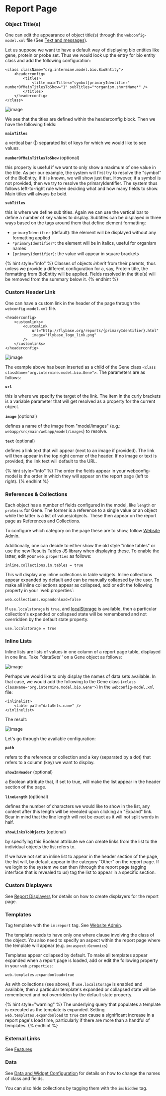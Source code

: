 # Report Page

### Object Title\(s\)

One can edit the appearance of object title\(s\) through the `webconfig-model.xml` file \(See [Text and messages](../properties/model-properties.md)\).

Let us suppose we want to have a default way of displaying bio entities like gene, protein or probe set. Thus we would look up the entry for bio entity class and add the following configuration:

```markup
<class className="org.intermine.model.bio.BioEntity">
    <headerconfig>
        <titles>
            <title mainTitles="symbol|primaryIdentifier" numberOfMainTitlesToShow="1" subTitles="*organism.shortName*" />
        </titles>
    </headerconfig>
</class>
```

![image](img/Screenshot4.jpg)

We see that the titles are defined within the headerconfig block. Then we have the following fields:

**`mainTitles`**

a vertical bar \(\|\) separated list of keys for which we would like to see values.

**`numberOfMainTitlesToShow`** \(optional\)

this property is useful if we want to only show a maximum of one value in the title. As per our example, the system will first try to resolve the "symbol" of the BioEntity, if it is known, we will show just that. However, if a symbol is not provided, then we try to resolve the primaryIdentifier. The system thus follows left-to-right rule when deciding what and how many fields to show. Main titles will always be bold.

**`subTitles`**

this is where we define sub titles. Again we can use the vertical bar to define a number of key values to display. Subtitles can be displayed in three ways based on the tags around them that define element formatting:

* `primaryIdentifier` \(default\): the element will be displayed without any formatting applied
* `*primaryIdentifier*`: the element will be in italics, useful for organism names
* `[primaryIdentifier]`: the value will appear in square brackets

{% hint style="info" %}
Classes of objects _inherit_ from their parents, thus unless we provide a different configuration for a, say, Protein title, the formatting from BioEntity will be applied. Fields resolved in the title\(s\) will be removed from the summary below it.
{% endhint %}

### Custom Header Link

One can have a custom link in the header of the page through the `webconfig-model.xml` file.

```markup
<headerconfig>
    <customlinks>
        <customlink
            url="http://flybase.org/reports/{primaryIdentifier}.html"
            image="flybase_logo_link.png"
        />
    </customlinks>
</headerconfig>
```

![image](img/Screenshot4.jpg)

The example above has been inserted as a child of the Gene class `<class className="org.intermine.model.bio.Gene">`. The parameters are as follows:

**`url`**

this is where we specify the target of the link. The item in the curly brackets is a variable parameter that will get resolved as a property for the current object.

**`image`** \(optional\)

defines a name of the image from "model/images" \(e.g.: `webapp/src/main/webapp/model/images`\) to resolve.

**`text`** \(optional\)

defines a link text that will appear \(next to an image if provided\). The link will then appear in the top right corner of the header. If no image or text is provided, the link text will default to the URL.

{% hint style="info" %}
The order the fields appear in your webconfig-model is the order in which they will appear on the report page \(left to right\).
{% endhint %}

### References & Collections

Each object has a number of fields configured in the model, like `length` or `proteins` for Gene. The former is a reference to a single value or an object while the latter is a list of values/objects. These then appear on the report page as References and Collections.

To configure which category on the page these are to show, follow [Website Admin](../admin/index.md).

Additionally, one can decide to either show the old style "inline tables" or use the new Results Tables JS library when displaying these. To enable the latter, edit your `web.properties` as follows:

```text
inline.collections.in.tables = true
```

This will display any inline collections in table widgets. Inline collections appear expanded by default and can be manually collapsed by the user. To make all inline collections appear as collapsed, add or edit the following property in your \`web.properties\`:

```text
web.collections.expandonload=false
```

If `use.localstorage` is `true`, and [localStorage](http://diveintohtml5.info/storage.html) is available, then a particular collection's expanded or collapsed state will be remembered and not overridden by the default state property.

```text
use.localstorage = true
```

### Inline Lists

Inline lists are lists of values in one column of a report page table, displayed in one line. Take ''dataSets'' on a Gene object as follows:

![image](img/Screenshot.jpg)

Perhaps we would like to only display the names of data sets available. In that case, we would add the following to the Gene class \(`<class className="org.intermine.model.bio.Gene">`\) in the `webconfig-model.xml` file:

```markup
<inlinelist>
    <table path="dataSets.name" />
</inlinelist>
```

The result:

![image](img/Screenshot2.jpg)

Let's go through the available configuration:

**`path`**

refers to the reference or collection and a key \(separated by a dot\) that refers to a column \(key\) we want to display.

**`showInHeader`** \(optional\)

a Boolean attribute that, if set to true, will make the list appear in the header section of the page.

**`lineLength`** \(optional\)

defines the number of characters we would like to show in the list, any content after this length will be revealed upon clicking an "Expand" link. Bear in mind that the line length will not be exact as it will not split words in half.

**`showLinksToObjects`** \(optional\)

by specifying this Boolean attribute we can create links from the list to the individual objects the list refers to.

If we have not set an inline list to appear in the header section of the page, the list will, by default appear in the category "Other" on the report page. If we login to the system we can then \(through the report page tagging interface that is revealed to us\) tag the list to appear in a specific section.

### Custom Displayers

See [Report Displayers](report-displayers.md) for details on how to create displayers for the report page.

### Templates

Tag template with the `im:report` tag. See [Website Admin](../admin/index.md).

The template needs to have only one where clause involving the class of the object. You also need to specify an aspect within the report page where the template will appear \(e.g. `im:aspect:Genomics`\)

Templates appear collapsed by default. To make all templates appear expanded when a report page is loaded, add or edit the following property in your `web.properties`:

```text
web.templates.expandonload=true
```

As with collections \(see above\), if `use.localstorage` is enabled and available, then a particular template's expanded or collapsed state will be remembered and not overridden by the default state property.

{% hint style="warning" %}
The underlying query that populates a template is executed as the template is expanded. Setting `web.templates.expandonload` to `true` can cause a significant increase in a report page's load time, particularly if there are more than a handful of templates.
{% endhint %}

### External Links

See [Features](../properties/web-properties.md#external-links) 

### Data

See [Data and Widget Configuration](../properties/webconfig-model.md) for details on how to change the names of class and fields.

You can also hide collections by tagging them with the `im:hidden` tag.
